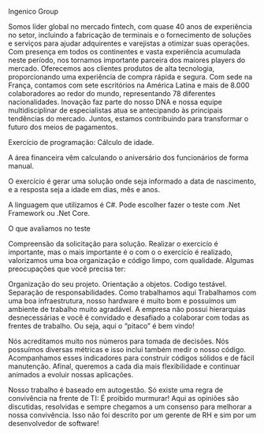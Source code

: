 Ingenico Group

Somos líder global no mercado fintech, com quase 40 anos de experiência no setor, incluindo a fabricação de terminais e o fornecimento de soluções e serviços para ajudar adquirentes e varejistas a otimizar suas operações.
Com presença em todos os continentes e vasta experiência acumulada neste período, nos tornamos importante parceira dos maiores players do mercado. Oferecemos aos clientes produtos de alta tecnologia, proporcionando uma experiência de compra rápida e segura. 
Com sede na França, contamos com sete escritórios na América Latina e mais de 8.000 colaboradores ao redor do mundo, representando 78 diferentes nacionalidades. Inovação faz parte do nosso DNA e nossa equipe multidisciplinar de especialistas atua se antecipando às principais tendências do mercado.
Juntos, estamos contribuindo para transformar o futuro dos meios de pagamentos. 


Exercício de programação: Cálculo de idade.

A área financeira vêm calculando o aniversário dos funcionários de forma manual.

O exercício é gerar uma solução onde seja informado a data de nascimento, e a resposta seja a idade em dias, mês e anos.

A linguagem que utilizamos é C#. Pode escolher fazer o teste com .Net Framework ou .Net Core.

O que avaliamos no teste

Compreensão da solicitação para solução.
Realizar o exercicío é importante, mas o mais importante é o com
o o exercicío é realizado, valorizamos uma boa organização e código limpo, com qualidade. Algumas preocupações que você precisa ter:

Organização do seu projeto.
Orientação a objetos.
Codigo testável.
Separação de responsabilidades.
Como trabalhamos aqui
Trabalhamos com uma boa infraestrutura, nosso hardware é muito bom e possuímos um ambiente de trabalho muito agradável. A empresa não possui hierarquias desnecessárias e você é convidado e desafiado a colaborar com todas as frentes de trabalho. Ou seja, aqui o “pitaco” é bem vindo!

Nós acreditamos muito nos números para tomada de decisões. Nós possuímos diversas métricas e isso inclui também medir o nosso código. Acompanhamos esses indicadores para construir códigos sólidos e de fácil manutenção. Afinal, queremos a cada dia mais flexibilidade e continuar animados a evoluir nossas aplicações.

Nosso trabalho é baseado em autogestão. Só existe uma regra de convivência na frente de TI: É proibido murmurar! Aqui as opiniões são discutidas, resolvidas e sempre chegamos a um consenso para melhorar a nossa convivência. Isso não foi descrito por um gerente de RH e sim por um desenvolvedor de software!
